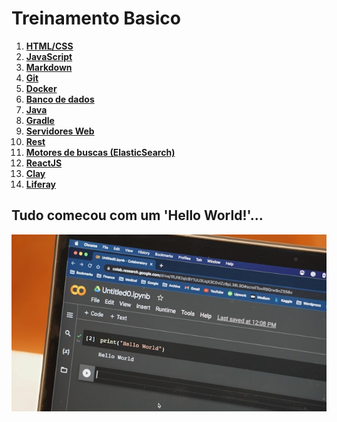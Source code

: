 
# Treinamento Basico

1. **[HTML/CSS](/src/html_css/)**
2. **[JavaScript](/src/javascript/)**
3. **[Markdown](/src/markdown/)**
4. **[Git](/src/git/)**
5. **[Docker](/src/docker/)**
6. **[Banco de dados](/src/banco_de_dados/)**
7. **[Java](/src/java/)**
8. **[Gradle](/src/gradle/)**
9. **[Servidores Web](/src/servidores_web/)**
10. **[Rest](/src/rest/)**
11. **[Motores de buscas (ElasticSearch)](/src/motores_de_buscas_elasticSearch/)**
12. **[ReactJS](/src/reactjs/)**
13. **[Clay](/src/clay/)**
14. **[Liferay](/src/liferay/)**

## Tudo comecou com um 'Hello World!'...
![unsplash](/assets/images/hello-world-unsplash.jpg "Tudo comecou com um 'Hello World!'")
